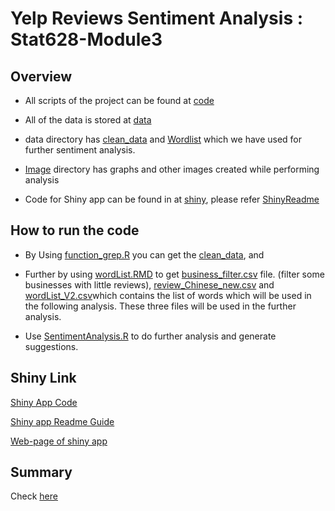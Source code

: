 # Yelp Reviews Sentiment Analysis : Stat628-Module3


##  Overview
- All scripts of the project can be found at [code](https://github.com/AshviniFulpagar/Stat628-Module3/tree/main/code)
- All of the data is stored at
[data](https://github.com/AshviniFulpagar/Stat628-Module3/tree/main/data)
-  data directory has [clean_data](https://github.com/AshviniFulpagar/Stat628-Module3/tree/main/data/clean_data) and [Wordlist](https://github.com/AshviniFulpagar/Stat628-Module3/tree/main/data/wordList) which we have used for further sentiment analysis.
- [Image](https://github.com/AshviniFulpagar/Stat628-Module3/tree/main/Image) directory has graphs and other images created while performing analysis

- Code for Shiny app can be found in at [shiny](https://github.com/AshviniFulpagar/Stat628-Module3/blob/main/code/shiny.R), please refer [ShinyReadme](https://github.com/AshviniFulpagar/Stat628-Module3/blob/main/code/Shiny_Readme.md)


## How to run the code

- By Using [function_grep.R](https://github.com/AshviniFulpagar/Stat628-Module3/blob/main/code/function_grep.R) you can get the [clean_data](https://github.com/AshviniFulpagar/Stat628-Module3/tree/main/data/clean_data/grep), and 

- Further by using [wordList.RMD](https://github.com/AshviniFulpagar/Stat628-Module3/blob/main/code/wordList.Rmd) to get  [business_filter.csv](https://github.com/AshviniFulpagar/Stat628-Module3/blob/main/data/clean_data/Chinese/business_filter.csv) file. (filter some businesses with little reviews), [review_Chinese_new.csv](https://github.com/AshviniFulpagar/Stat628-Module3/blob/main/data/clean_data/Chinese/review_Chinese_new.csv) and
[wordList_V2.csv](https://github.com/AshviniFulpagar/Stat628-Module3/blob/main/data/wordList/wordList_V2.csv)which contains the list of words which will be used in the following analysis. These three files will be used in the further analysis.

- Use [SentimentAnalysis.R](https://github.com/AshviniFulpagar/Stat628-Module3/blob/main/code/SentimentAnalysis.R) to do further analysis and generate suggestions.

## Shiny Link

[Shiny App Code](https://github.com/AshviniFulpagar/Stat628-Module3/blob/main/code/shiny.R)

[Shiny app Readme Guide](https://github.com/AshviniFulpagar/Stat628-Module3/blob/main/code/Shiny_Readme.md)

[Web-page of shiny app](https://qingchuan-ji.shinyapps.io/STAT628-module3-qingchuan-ji/)

## Summary
Check [here](https://github.com/AshviniFulpagar/Stat628-Module3/blob/main/summary_group1.pdf)

